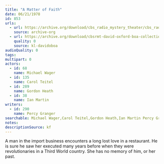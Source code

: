 ```yaml
---
title: "A Matter of Faith"
date: 06/21/1978
id: 853
urls: 
  - url: https://archive.org/download/cbs_radio_mystery_theater/cbs_radio_mystery_theater-0851-0900.zip/cbs_radio_mystery_theater-0851-0900%2Fcbsrmt_0853_a_matter_of_faith.mp3
    source: archive-org
  - url: https://archive.org/download/cbsrmt-david-oxford-boa-collection/CBSRMT-780621-0853-A-Matter-of-Faith-(128-48)_WBBM-JE-{BoA}.mp3
    quality: 0
    source: kl-davidoboa
audioQuality: 0
tags: 
multipart: 0
actors:  
  - id: 68
    name: Michael Wager  
  - id: 135
    name: Carol Teitel  
  - id: 289
    name: Gordon Heath  
  - id: 38
    name: Ian Martin
writers:  
  - id: 290
    name: Percy Granger
searchable: Michael Wager,Carol Teitel,Gordon Heath,Ian Martin Percy Granger
notes: 
descriptionSource: kf
---
```

A man in the import business encounters a long lost love in a restaurant. He is sure he saw her executed many years before when they were revolutionaries in a Third World country. She has no memory of him, or her past.